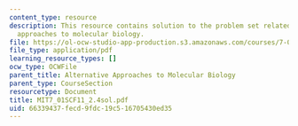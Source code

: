 ```yaml
---
content_type: resource
description: This resource contains solution to the problem set related to alternative
  approaches to molecular biology.
file: https://ol-ocw-studio-app-production.s3.amazonaws.com/courses/7-01sc-fundamentals-of-biology-fall-2011/66339437fecd9fdc19c516705430ed35_MIT7_01SCF11_2.4sol.pdf
file_type: application/pdf
learning_resource_types: []
ocw_type: OCWFile
parent_title: Alternative Approaches to Molecular Biology
parent_type: CourseSection
resourcetype: Document
title: MIT7_01SCF11_2.4sol.pdf
uid: 66339437-fecd-9fdc-19c5-16705430ed35
---
```

